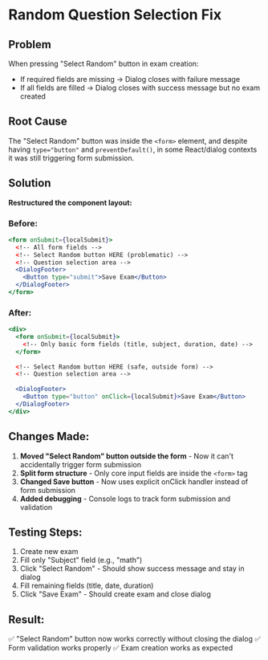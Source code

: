 # Random Question Selection Fix

## Problem
When pressing "Select Random" button in exam creation:
- If required fields are missing → Dialog closes with failure message
- If all fields are filled → Dialog closes with success message but no exam created

## Root Cause
The "Select Random" button was inside the `<form>` element, and despite having `type="button"` and `preventDefault()`, in some React/dialog contexts it was still triggering form submission.

## Solution
**Restructured the component layout:**

### Before:
```jsx
<form onSubmit={localSubmit}>
  <!-- All form fields -->
  <!-- Select Random button HERE (problematic) -->
  <!-- Question selection area -->
  <DialogFooter>
    <Button type="submit">Save Exam</Button>
  </DialogFooter>
</form>
```

### After:
```jsx
<div>
  <form onSubmit={localSubmit}>
    <!-- Only basic form fields (title, subject, duration, date) -->
  </form>
  
  <!-- Select Random button HERE (safe, outside form) -->
  <!-- Question selection area -->
  
  <DialogFooter>
    <Button type="button" onClick={localSubmit}>Save Exam</Button>
  </DialogFooter>
</div>
```

## Changes Made:
1. **Moved "Select Random" button outside the form** - Now it can't accidentally trigger form submission
2. **Split form structure** - Only core input fields are inside the `<form>` tag
3. **Changed Save button** - Now uses explicit onClick handler instead of form submission
4. **Added debugging** - Console logs to track form submission and validation

## Testing Steps:
1. Create new exam
2. Fill only "Subject" field (e.g., "math")
3. Click "Select Random" - Should show success message and stay in dialog
4. Fill remaining fields (title, date, duration)
5. Click "Save Exam" - Should create exam and close dialog

## Result:
✅ "Select Random" button now works correctly without closing the dialog
✅ Form validation works properly
✅ Exam creation works as expected 